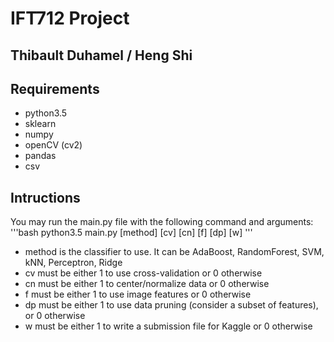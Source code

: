 # IFT712 Project
## Thibault Duhamel / Heng Shi

## Requirements
- python3.5
- sklearn
- numpy
- openCV (cv2)
- pandas
- csv

## Intructions
You may run the main.py file with the following command and arguments:
'''bash
python3.5 main.py [method] [cv] [cn] [f] [dp] [w]
'''
- method is the classifier to use. It can be AdaBoost, RandomForest, SVM, kNN, Perceptron, Ridge
- cv must be either 1 to use cross-validation or 0 otherwise
- cn must be either 1 to center/normalize data or 0 otherwise
- f must be either 1 to use image features or 0 otherwise
- dp must be either 1 to use data pruning (consider a subset of features), or 0 otherwise
- w must be either 1 to write a submission file for Kaggle or 0 otherwise
